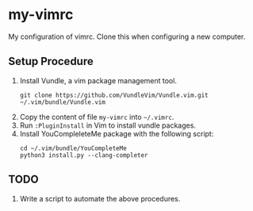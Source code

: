 # my-vimrc
My configuration of vimrc. Clone this when configuring a new computer.

## Setup Procedure

1. Install Vundle, a vim package management tool.
    ```
    git clone https://github.com/VundleVim/Vundle.vim.git ~/.vim/bundle/Vundle.vim
    ```
1. Copy the content of file `my-vimrc` into `~/.vimrc`.
1. Run `:PluginInstall` in Vim to install vundle packages.
1. Install YouCompleleteMe package with the following script:
    ```
    cd ~/.vim/bundle/YouCompleteMe
    python3 install.py --clang-completer
    ```

## TODO
1. Write a script to automate the above procedures.
